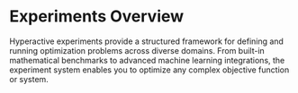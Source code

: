 # Experiments Overview

Hyperactive experiments provide a structured framework for defining and running optimization problems across diverse domains. From built-in mathematical benchmarks to advanced machine learning integrations, the experiment system enables you to optimize any complex objective function or system.

